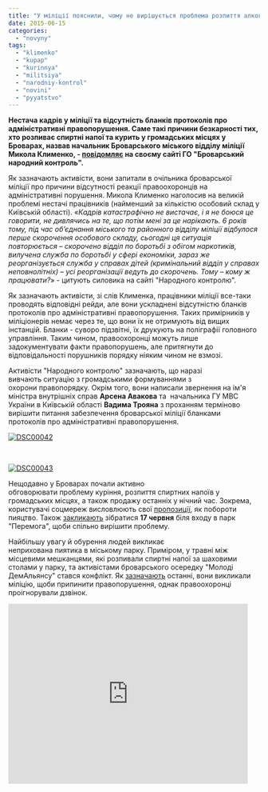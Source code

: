 ```yaml
---
title: "У міліції пояснили, чому не вирішується проблема розпиття алкоголю та куріння у громадських місцях"
date: 2015-06-15
categories: 
  - "novyny"
tags: 
  - "klimenko"
  - "kupap"
  - "kurinnya"
  - "militsiya"
  - "narodniy-kontrol"
  - "novini"
  - "pyyatstvo"
---
```


**Нестача кадрів у міліції та відсутність бланків протоколів про адміністративні правопорушення. Саме такі причини безкарності тих, хто розпиває спиртні напої та курить у громадських місцях у Броварах, назвав начальник Броварського міського відділу міліції Микола Клименко, - [повідомляє](http://nk.mybrovary.com/problema-rozpittya-spirtnih-napoyiv-ta-diyi-militsiyi/) на своєму сайті ГО "Броварський народний контроль".**

Як зазначають активісти, вони запитали в очільника броварської міліції про причини відсутності реакції правоохоронців на адміністративні порушення. Микола Клименко наголосив на великій проблемі нестачі працівників (найменший за кількістю особовий склад у Київській області). «_Кадрів катастрафічно не вистачає, і я не боюся це говорити, не дивлячись на те, що потім мені за це нарікають. 6 років тому, під час об’єднання міського та районного відділу міліції відбулося перше скорочення особового складу, сьогодні ця ситуація повторюється – скорочено відділ по боротьбі з обігом наркотиків, вилучена служба по боротьбі у сфері економіки, зараз же реорганізується служба у справах дітей (кримінальний відділ у справах неповнолітніх) – усі реорганізації ведуть до скорочень. Тому – кому ж працювати?_» - цитують силовика на сайті "Народного контролю".

Як зазначають активісти, зі слів Клименка, працівники міліції все-таки проводять відповідні рейди, але вони ускладнені відсутністю бланків протоколів про адміністративні правопорушення. Таких примірників у міліціонерів немає через те, що вони їх не отримують від вищих інстанцій. Бланки - суворо підзвітні, їх друкують на поліграфії головного управління. Таким чином, правоохоронці можуть лише задокументувати факти правопорушень, але притягнути до відповідальності порушників порядку ніяким чином не взмозі.

Активісти "Народного контролю" зазначають, що наразі вивчають ситуацію з громадськими формуваннями з охорони правопорядку. Окрім того, вони написали звернення на ім'я міністра внутрішніх справ **Арсена Авакова** та  начальника ГУ МВС України в Київській області **Вадима Трояна** з проханням терміново вирішити питання забезпечення броварської міліції бланками протоколів про адміністративні правопорушення.

[![DSC00042](https://mpz.brovary.org/wp-content/uploads/2015/06/DSC00042.jpg)](https://mpz.brovary.org/wp-content/uploads/2015/06/DSC00042.jpg)

 

[![DSC00043](https://mpz.brovary.org/wp-content/uploads/2015/06/DSC00043.jpg)](https://mpz.brovary.org/wp-content/uploads/2015/06/DSC00043.jpg)

Нещодавно у Броварах почали активно обговорювати проблему куріння, розпиття спиртних напоїв у громадських місцях, а також продажу останніх у нічний час. Зокрема, користувачі соцмереж висловлюють свої [пропозиції](https://www.facebook.com/groups/brovary/permalink/1053968717966427/), як побороти пияцтво. Також [закликають](https://www.facebook.com/groups/brovary/permalink/1055056664524299/) зібратися **17 червня** біля входу в парк "Перемога", щоби спільно вирішити проблему.

Найбільшу увагу й обурення людей викликає неприхована пиятика в міському парку. Приміром, у травні між місцевими мешканцями, які розпивали спиртні напої за шаховими столами у парку, та активістами броварського осередку "Молоді ДемАльянсу" стався конфлікт. Як [зазначають](https://www.facebook.com/groups/brovary/permalink/1042517089111590/) останні, вони викликали міліцію, щоби припинити правопорушення, однак правоохоронці проігнорували дзвінок.

<iframe src="https://www.youtube.com/embed/DXlsMG08QIs" width="480" height="360" frameborder="0" allowfullscreen="allowfullscreen"></iframe>
